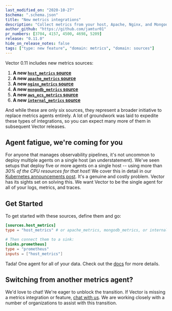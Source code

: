 ```yaml
---
last_modified_on: "2020-10-27"
$schema: ".schema.json"
title: "New metrics integrations"
description: "Collect metrics from your host, Apache, Nginx, and Mongodb."
author_github: "https://github.com/jamtur01"
pr_numbers: [3704, 4157, 4500, 4698, 5209]
release: "0.11.0"
hide_on_release_notes: false
tags: ["type: new feature", "domain: metrics", "domain: sources"]
---
```


Vector 0.11 includes new metrics sources:

1. **A new [`host_metrics` source][host_metrics_source]**
2. **A new [`apache_metrics` source][apache_metrics_source]**
3. **A new [`nginx_metrics` source][nginx_metrics_source]**
4. **A new [`mongodb_metrics` source][mongodb_metrics_source]**
5. **A new [`aws_ecs_metrics` source][aws_ecs_metrics_source]**
6. **A new [`internal_metrics` source][internal_metrics_source]**

And while these are only six sources, they represent a broader initiative
to replace metrics agents entirely. A lot of groundwork was laid to expedite
these types of integrations, so you can expect many more of them in
subsequent Vector releases.

## Agent fatigue, we're coming for you

For anyone that manages observability pipelines, it's not uncommon to deploy
multiple agents on a single host (an understatement). We've seen setups
that deploy five or more agents on a single host -- using more than _30% of the
CPU resources for that host_! We cover this in detail in our
[Kubernetes announcements post][kubernetes_announcement]. It's a genuine and
costly problem. Vector has its sights set on solving this. We want Vector to be
the single agent for all of your logs, metrics, and traces.

## Get Started

To get started with these sources, define them and go:

```toml
[sources.host_metrics]
type = "host_metrics" # or apache_metrics, mongodb_metrics, or internal_metrics

# Then connect them to a sink:
[sinks.prometheus]
type = "prometheus"
inputs = ["host_metrics"]
```

Tada! One agent for all of your data. Check out the [docs][docs] for more
details.

## Switching from another metrics agent?

We'd love to chat! We're eager to unblock the transition. If Vector is missing
a metrics integration or feature, [chat with us][chat]. We are working closely
with a number of organizations to assist with this transition.

[apache_metrics_source]: /docs/reference/sources/apache_metrics/
[aws_ecs_metrics_source]: /docs/reference/sources/aws_ecs_metrics/
[chat]: https://chat.vector.dev
[docs]: /docs/
[host_metrics_source]: /docs/reference/sources/host_metrics/
[internal_metrics_source]: /docs/reference/sources/internal_metrics/
[kubernetes_announcement]: /blog/kubernetes-integration/
[mongodb_metrics_source]: /docs/reference/sources/mongodb_metrics/
[nginx_metrics_source]: /docs/reference/sources/nginx_metrics/

